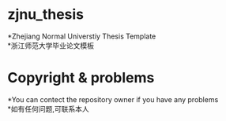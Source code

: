 # zjnu_thesis
*Zhejiang Normal Universtiy Thesis Template  
*浙江师范大学毕业论文模板

# Copyright & problems
*You can contect the repository owner if you have any problems  
*如有任何问题,可联系本人
